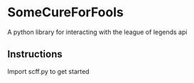 # SomeCureForFools
A python library for interacting with the league of legends api

## Instructions
Import scff.py to get started
